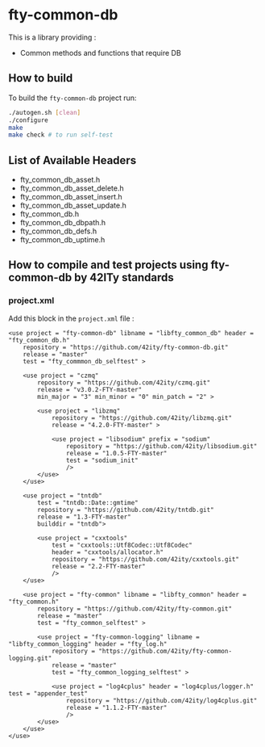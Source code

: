 # fty-common-db

This is a library providing :
* Common methods and functions that require DB

## How to build

To build the `fty-common-db` project run:

```bash
./autogen.sh [clean]
./configure
make
make check # to run self-test
```

## List of Available Headers
* fty\_common\_db\_asset.h
* fty\_common\_db\_asset\_delete.h
* fty\_common\_db\_asset\_insert.h
* fty\_common\_db\_asset\_update.h
* fty\_common\_db.h
* fty\_common\_db\_dbpath.h
* fty\_common\_db\_defs.h
* fty\_common\_db\_uptime.h

## How to compile and test projects using fty-common-db by 42ITy standards

### project.xml
Add this block in the `project.xml` file :

````
<use project = "fty-common-db" libname = "libfty_common_db" header = "fty_common_db.h"
    repository = "https://github.com/42ity/fty-common-db.git"
    release = "master"
    test = "fty_commmon_db_selftest" >

    <use project = "czmq"
        repository = "https://github.com/42ity/czmq.git"
        release = "v3.0.2-FTY-master"
        min_major = "3" min_minor = "0" min_patch = "2" >

        <use project = "libzmq"
            repository = "https://github.com/42ity/libzmq.git"
            release = "4.2.0-FTY-master" >

            <use project = "libsodium" prefix = "sodium"
                repository = "https://github.com/42ity/libsodium.git"
                release = "1.0.5-FTY-master"
                test = "sodium_init"
                />
        </use>
    </use>

    <use project = "tntdb"
        test = "tntdb::Date::gmtime"
        repository = "https://github.com/42ity/tntdb.git"
        release = "1.3-FTY-master"
        builddir = "tntdb">

        <use project = "cxxtools"
            test = "cxxtools::Utf8Codec::Utf8Codec"
            header = "cxxtools/allocator.h"
            repository = "https://github.com/42ity/cxxtools.git"
            release = "2.2-FTY-master"
            />
    </use>

    <use project = "fty-common" libname = "libfty_common" header = "fty_common.h"
        repository = "https://github.com/42ity/fty-common.git"
        release = "master"
        test = "fty_common_selftest" >

        <use project = "fty-common-logging" libname = "libfty_common_logging" header = "fty_log.h"
            repository = "https://github.com/42ity/fty-common-logging.git"
            release = "master"
            test = "fty_common_logging_selftest" >

            <use project = "log4cplus" header = "log4cplus/logger.h" test = "appender_test"
                repository = "https://github.com/42ity/log4cplus.git"
                release = "1.1.2-FTY-master"
                />
        </use>
    </use>
</use>
````

